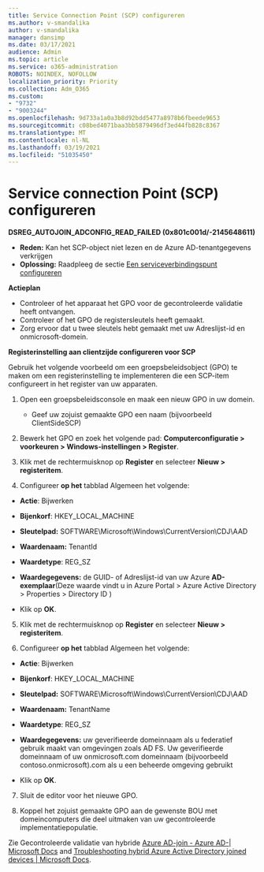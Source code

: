 ```yaml
---
title: Service Connection Point (SCP) configureren
ms.author: v-smandalika
author: v-smandalika
manager: dansimp
ms.date: 03/17/2021
audience: Admin
ms.topic: article
ms.service: o365-administration
ROBOTS: NOINDEX, NOFOLLOW
localization_priority: Priority
ms.collection: Adm_O365
ms.custom:
- "9732"
- "9003244"
ms.openlocfilehash: 9d733a1a0a3b8d92bdd5477a8978b6fbeede9653
ms.sourcegitcommit: c08bed4071baa3bb5879496df3ed44fb828c8367
ms.translationtype: MT
ms.contentlocale: nl-NL
ms.lasthandoff: 03/19/2021
ms.locfileid: "51035450"
---
```

# <a name="configure-service-connection-point-scp"></a>Service connection Point (SCP) configureren

**DSREG_AUTOJOIN_ADCONFIG_READ_FAILED (0x801c001d/-2145648611)**

- **Reden:** Kan het SCP-object niet lezen en de Azure AD-tenantgegevens verkrijgen
- **Oplossing:** Raadpleeg de sectie [Een serviceverbindingspunt configureren](https://docs.microsoft.com/azure/active-directory/devices/hybrid-azuread-join-federated-domains#configure-hybrid-azure-ad-join)


**Actieplan**

- Controleer of het apparaat het GPO voor de gecontroleerde validatie heeft ontvangen.
- Controleer of het GPO de registersleutels heeft gemaakt.
- Zorg ervoor dat u twee sleutels hebt gemaakt met uw Adreslijst-id en onmicrosoft-domein.

**Registerinstelling aan clientzijde configureren voor SCP**

Gebruik het volgende voorbeeld om een groepsbeleidsobject (GPO) te maken om een registerinstelling te implementeren die een SCP-item configureert in het register van uw apparaten.

1. Open een groepsbeleidsconsole en maak een nieuw GPO in uw domein.
     - Geef uw zojuist gemaakte GPO een naam (bijvoorbeeld ClientSideSCP)

2. Bewerk het GPO en zoek het volgende pad: **Computerconfiguratie > voorkeuren > Windows-instellingen > Register**.

3. Klik met de rechtermuisknop op **Register** en selecteer **Nieuw > registeritem**.

4. Configureer **op het** tabblad Algemeen het volgende:
  
- **Actie**: Bijwerken
    
- **Bijenkorf**: HKEY_LOCAL_MACHINE
    
- **Sleutelpad:** SOFTWARE\Microsoft\Windows\CurrentVersion\CDJ\AAD
    
- **Waardenaam:** TenantId
    
- **Waardetype**: REG_SZ
    
- **Waardegegevens:** de GUID- of Adreslijst-id van uw Azure **AD-exemplaar**(Deze waarde vindt u in Azure Portal > Azure Active Directory > Properties > Directory ID )
 
- Klik op **OK**.
 
5. Klik met de rechtermuisknop op **Register** en selecteer **Nieuw > registeritem**.

6. Configureer **op het** tabblad Algemeen het volgende:
  
- **Actie**: Bijwerken
    
- **Bijenkorf**: HKEY_LOCAL_MACHINE
    
- **Sleutelpad:** SOFTWARE\Microsoft\Windows\CurrentVersion\CDJ\AAD
    
- **Waardenaam:** TenantName
    
- **Waardetype**: REG_SZ
    
- **Waardegegevens:** uw geverifieerde domeinnaam als u federatief gebruik maakt van omgevingen zoals AD FS. Uw geverifieerde domeinnaam of uw onmicrosoft.com domeinnaam (bijvoorbeeld contoso.onmicrosoft).com als u een beheerde omgeving gebruikt

- Klik op **OK**.

7. Sluit de editor voor het nieuwe GPO.

8. Koppel het zojuist gemaakte GPO aan de gewenste BOU met domeincomputers die deel uitmaken van uw gecontroleerde implementatiepopulatie.

Zie Gecontroleerde validatie van hybride [Azure AD-join - Azure AD-| Microsoft Docs](https://docs.microsoft.com/azure/active-directory/devices/hybrid-azuread-join-control) and  [Troubleshooting hybrid Azure Active Directory joined devices | Microsoft Docs](https://docs.microsoft.com/azure/active-directory/devices/troubleshoot-hybrid-join-windows-current).









